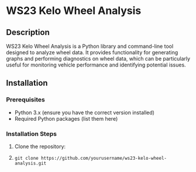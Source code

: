 # WS23 Kelo Wheel Analysis

## Description

WS23 Kelo Wheel Analysis is a Python library and command-line tool designed to analyze wheel data. It provides functionality for generating graphs and performing diagnostics on wheel data, which can be particularly useful for monitoring vehicle performance and identifying potential issues.

## Installation

### Prerequisites

- Python  3.x (ensure you have the correct version installed)
- Required Python packages (list them here)

### Installation Steps

1. Clone the repository:
2. ```
   git clone https://github.com/yourusername/ws23-kelo-wheel-analysis.git
   ```
